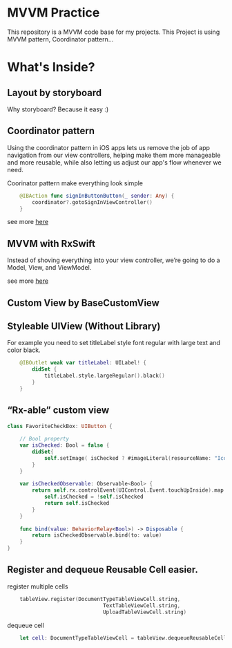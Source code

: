 # MVVM Practice
This repository is a MVVM code base for my projects.
This Project is using MVVM pattern, Coordinator pattern...
# What's Inside?
## Layout by storyboard
Why storyboard? Because it easy :)

## Coordinator pattern
Using the coordinator pattern in iOS apps lets us remove the job of app navigation from our view controllers, helping make them more manageable and more reusable, while also letting us adjust our app's flow whenever we need.

Coorinator pattern make everything look simple
```swift
    @IBAction func signInButtonButton(_ sender: Any) {
        coordinator?.gotoSignInViewController()
    }
```

see more [here][coordinator]

[coordinator]: https://www.hackingwithswift.com/articles/71/how-to-use-the-coordinator-pattern-in-ios-apps

## MVVM with RxSwift
Instead of shoving everything into your view controller, we’re going to do a Model, View, and ViewModel.

see more [here][mvvm]

[mvvm]: https://academy.realm.io/posts/slug-max-alexander-mvvm-rxswift/

## Custom View by BaseCustomView

## Styleable UIView (Without Library)

For example you need to set titleLabel style font regular with large text and color black.

```swift
    @IBOutlet weak var titleLabel: UILabel! {
        didSet {
            titleLabel.style.largeRegular().black()
        }
    }
```

## “Rx-able” custom view

```swift
class FavoriteCheckBox: UIButton {
    
    // Bool property
    var isChecked: Bool = false {
        didSet{
            self.setImage( isChecked ? #imageLiteral(resourceName: "IconFavouritesActive") : #imageLiteral(resourceName: "IconFavouritesInactive"), for: UIControl.State.normal)
        }
    }
    
    var isCheckedObservable: Observable<Bool> {
        return self.rx.controlEvent(UIControl.Event.touchUpInside).map { _ in
            self.isChecked = !self.isChecked
            return self.isChecked
        }
    }
    
    func bind(value: BehaviorRelay<Bool>) -> Disposable {
        return isCheckedObservable.bind(to: value)
    }
}
```

## Register and dequeue Reusable Cell easier.

register multiple cells
```swift
    tableView.register(DocumentTypeTableViewCell.string,
                               TextTableViewCell.string,
                               UploadTableViewCell.string)
```
dequeue cell
```swift
    let cell: DocumentTypeTableViewCell = tableView.dequeueReusableCell(for: indexPath)
```
